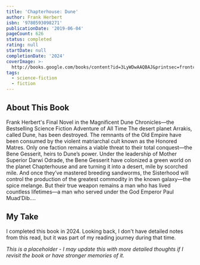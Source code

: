 ```yaml
---
title: 'Chapterhouse: Dune'
author: Frank Herbert
isbn: '9780593098271'
publicationDate: '2019-06-04'
pageCount: 626
status: completed
rating: null
startDate: null
completionDate: '2024'
coverImage: >-
  http://books.google.com/books/content?id=3LyWDwAAQBAJ&printsec=frontcover&img=1&zoom=1&source=gbs_api
tags:
  - science-fiction
  - fiction
---
```


## About This Book

Frank Herbert's Final Novel in the Magnificent Dune Chronicles—the Bestselling Science Fiction Adventure of All Time The desert planet Arrakis, called Dune, has been destroyed. The remnants of the Old Empire have been consumed by the violent matriarchal cult known as the Honored Matres. Only one faction remains a viable threat to their total conquest—the Bene Gesserit, heirs to Dune’s power. Under the leadership of Mother Superior Darwi Odrade, the Bene Gesserit have colonized a green world on the planet Chapterhouse and are turning it into a desert, mile by scorched mile. And once they’ve mastered breeding sandworms, the Sisterhood will control the production of the greatest commodity in the known galaxy—the spice melange. But their true weapon remains a man who has lived countless lifetimes—a man who served under the God Emperor Paul Muad’Dib....

## My Take

I completed this book in 2024. Looking back, I don't have detailed notes from this read, but it was part of my reading journey during that time.

*This is a placeholder - I may update this with more detailed thoughts if I revisit the book or have stronger memories of it.*
